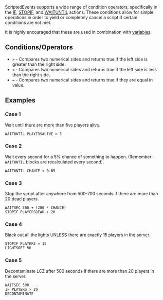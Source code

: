 ScriptedEvents supports a wide range of condition operators, specifically in the [IF](https://github.com/Thundermaker300/ScriptedEvents/wiki/IF), [STOPIF](https://github.com/Thundermaker300/ScriptedEvents/wiki/STOPIF), and [WAITUNTIL](https://github.com/Thundermaker300/ScriptedEvents/wiki/WAITUNTIL) actions. These conditions allow for simple operations in order to yield or completely cancel a script if certain conditions are not met.

It is highly encouraged that these are used in combination with [variables](https://github.com/Thundermaker300/ScriptedEvents/wiki/Variables).

## Conditions/Operators
* `>` - Compares two numerical sides and returns true if the left side is greater than the right side.
* `<` - Compares two numerical sides and returns true if the left side is less than the right side.
* `=` - Compares two numerical sides and returns true if they are equal in value.

## Examples
### Case 1
Wait until there are more than five players alive.
```
WAITUNTIL PLAYERSALIVE > 5
```

### Case 2
Wait every second for a 5% chance of something to happen. (Remember: `WAITUNTIL` blocks are recalculated every second).
```
WAITUNTIL CHANCE < 0.05
```

### Case 3
Stop the script after anywhere from 500-700 seconds if there are more than 20 dead players.
```
WAITSEC 500 + (200 * CHANCE)
STOPIF PLAYERSDEAD > 20
```

### Case 4
Black out all the lights UNLESS there are exactly 15 players in the server.
```
STOPIF PLAYERS = 15
LIGHTSOFF 50
```

### Case 5
Decontaminate LCZ after 500 seconds if there are more than 20 players in the server.
```
WAITSEC 500
IF PLAYERS > 20
DECONTAMINATE
```